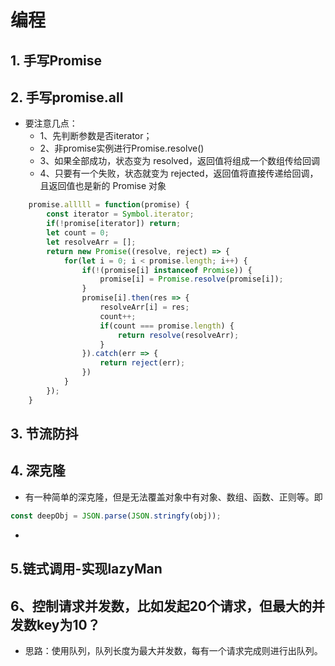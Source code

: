 # 编程
## 1. 手写Promise

## 2. 手写promise.all
+ 要注意几点：
  + 1、先判断参数是否iterator；
  + 2、非promise实例进行Promise.resolve()
  + 3、如果全部成功，状态变为 resolved，返回值将组成一个数组传给回调
  + 4、只要有一个失败，状态就变为 rejected，返回值将直接传递给回调，且返回值也是新的 Promise 对象


```js
    promise.alllll = function(promise) {
        const iterator = Symbol.iterator;
        if(!promise[iterator]) return;
        let count = 0;
        let resolveArr = [];
        return new Promise((resolve, reject) => {
            for(let i = 0; i < promise.length; i++) {
                if(!(promise[i] instanceof Promise)) {
                    promise[i] = Promise.resolve(promise[i]);
                }
                promise[i].then(res => {
                    resolveArr[i] = res;
                    count++;
                    if(count === promise.length) {
                        return resolve(resolveArr);
                    }
                }).catch(err => {
                    return reject(err);
                })
            }
        });
    }
```

## 3. 节流防抖

## 4. 深克隆
+ 有一种简单的深克隆，但是无法覆盖对象中有对象、数组、函数、正则等。即
```js
const deepObj = JSON.parse(JSON.stringfy(obj));
```
+ 

## 5.链式调用-实现lazyMan

## 6、控制请求并发数，比如发起20个请求，但最大的并发数key为10？
+ 思路：使用队列，队列长度为最大并发数，每有一个请求完成则进行出队列。
